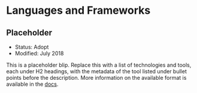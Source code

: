 # Languages and Frameworks

## Placeholder

- Status: Adopt
- Modified: July 2018

This is a placeholder blip. Replace this with a list of technologies and tools, each under H2 headings, with the metadata of the tool listed under bullet points before the description. More information on the available format is available in the [docs][docs].

[docs]: https://github.com/dprgarner/tech-radar-markdown-tools/blob/master/README.md
